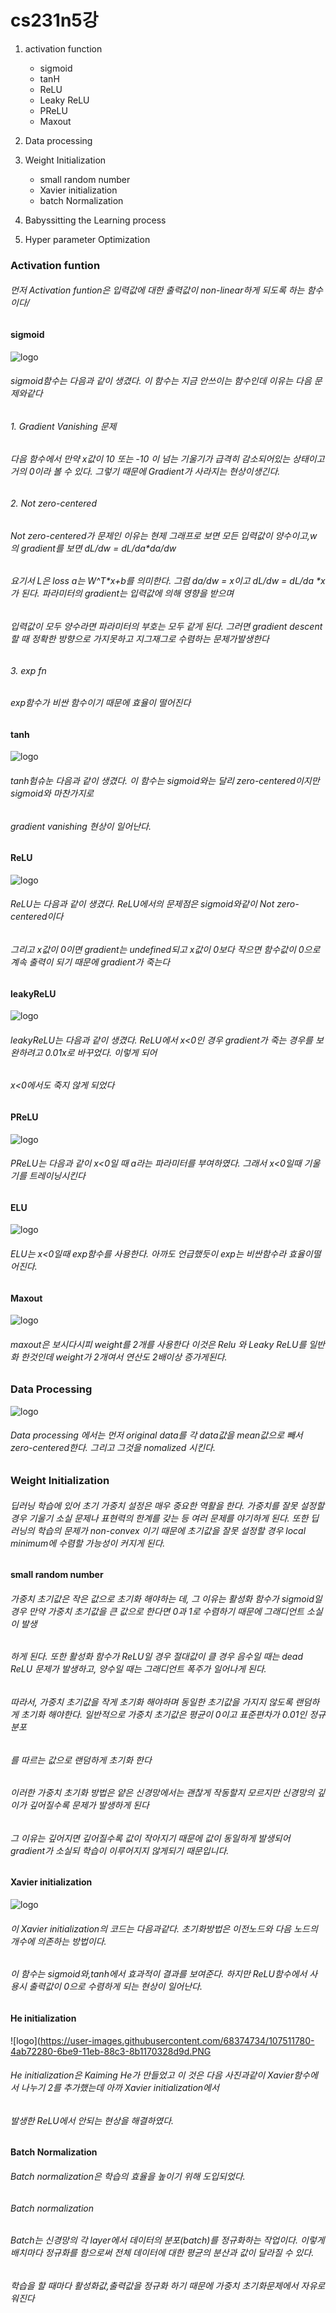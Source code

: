 # cs231n5강

1. activation function 
    - sigmoid
    - tanH
    - ReLU
    - Leaky ReLU
    - PReLU
    - Maxout
2. Data processing

3. Weight Initialization
    - small random number
    - Xavier initialization
    - batch Normalization
    
4. Babyssitting the Learning process

5. Hyper parameter Optimization

### Activation funtion 
###### 먼저 Activation funtion은 입력값에 대한 출력값이 non-linear하게 되도록 하는 함수이다/
#### sigmoid  
![logo](https://user-images.githubusercontent.com/68374734/107511737-396e1600-6be9-11eb-8082-ad8e9d87c7b4.PNG)
###### sigmoid함수는 다음과 같이 생겼다. 이 함수는 지금 안쓰이는 함수인데 이유는 다음 문제와같다  
###### 1. Gradient Vanishing 문제
######      다음 함수에서 만약 x값이 10 또는 -10 이 넘는 기울기가 급격히 감소되어있는 상태이고 거의 0이라 볼 수 있다. 그렇기 때문에 Gradient가 사라지는 현상이생긴다.
###### 2. Not zero-centered
######      Not zero-centered가 문제인 이유는 현제 그래프로 보면 모든 입력값이 양수이고,w 의 gradient를 보면 dL/dw = dL/da*da/dw
######      요기서 L은 loss a는 W^T*x+b를 의미한다. 그럼 da/dw = x이고 dL/dw = dL/da *x가 된다. 파라미터의 gradient는 입력값에 의해 영향을 받으며
######      입력값이 모두 양수라면 파라미터의 부호는 모두 같게 된다. 그러면 gradient descent 할 때 정확한 방향으로 가지못하고 지그재그로 수렴하는 문제가발생한다
###### 3. exp fn
######      exp함수가 비싼 함수이기 때문에 효율이 떨어진다

#### tanh
![logo](https://user-images.githubusercontent.com/68374734/107511748-3d019d00-6be9-11eb-85dd-52acadd1e3a4.PNG)
###### tanh험슈눈 다음과 같이 생겼다. 이 함수는 sigmoid와는 달리 zero-centered이지만 sigmoid와 마찬가지로
###### gradient vanishing 현상이 일어난다.
#### ReLU
![logo](https://user-images.githubusercontent.com/68374734/107511754-3f63f700-6be9-11eb-8157-6ce7d741714a.PNG)
###### ReLU는 다음과 같이 생겼다. ReLU에서의 문제점은 sigmoid와같이 Not zero-centered이다
###### 그리고 x값이 0이면 gradient는 undefined되고 x값이 0보다 작으면 함수값이 0으로 계속 출력이 되기 때문에 gradient가 죽는다 
#### leakyReLU
![logo](https://user-images.githubusercontent.com/68374734/107511759-41c65100-6be9-11eb-833b-f7d7b004e911.PNG)
###### leakyReLU는 다음과 같이 생겼다. ReLU에서 x<0인 경우 gradient가 죽는 경우를 보완하려고 0.01x로 바꾸었다. 이렇게 되어
###### x<0에서도 죽지 않게 되었다
#### PReLU
![logo](https://user-images.githubusercontent.com/68374734/107511764-43901480-6be9-11eb-8972-554604857dd5.PNG)
###### PReLU는 다음과 같이 x<0일 때 a라는 파라미터를 부여하였다. 그래서 x<0일때 기울기를 트레이닝시킨다
#### ELU
![logo](https://user-images.githubusercontent.com/68374734/107511776-4854c880-6be9-11eb-9ce9-e62bdba988c3.PNG)
###### ELU는 x<0일때 exp함수를 사용한다. 아까도 언급했듯이 exp는 비싼함수라 효율이떨어진다.
#### Maxout 
![logo](https://user-images.githubusercontent.com/68374734/107511770-45f26e80-6be9-11eb-9663-9d050f813e7d.PNG)
###### maxout은 보시다시피 weight를 2개를 사용한다 이것은 Relu 와 Leaky ReLU를 일반화 한것인데 weight가 2개여서 연산도 2배이상 증가게된다.

### Data Processing 
![logo](https://user-images.githubusercontent.com/68374734/107515364-43464800-6bee-11eb-888c-2a01544524d5.PNG)
###### Data processing 에서는 먼저 original data를 각 data값을 mean값으로 빼서 zero-centered한다. 그리고 그것을 nomalized 시킨다.

### Weight Initialization  
###### 딥러닝 학습에 있어 초기 가중치 설정은 매우 중요한 역활을 한다. 가중치를 잘못 설정할 경우 기울기 소실 문제나 표현력의 한계를 갖는 등 여러 문제를 야기하게 된다. 또한 딥러닝의 학습의 문제가 non-convex 이기 때문에 초기값을 잘못 설정할 경우 local minimum에 수렴할 가능성이 커지게 된다.  
#### small random number 
###### 가중치 초기값은 작은 값으로 초기화 해야하는 데, 그 이유는 활성화 함수가 sigmoid일 경우 만약 가중치 초기값을 큰 값으로 한다면 0과 1로 수렴하기 때문에 그래디언트 소실이 발생
###### 하게 된다. 또한 활성화 함수가 ReLU일 경우 절대값이 클 경우 음수일 때는 dead ReLU 문제가 발생하고, 양수일 때는 그래디언트 폭주가 일어나게 된다. 
###### 따라서, 가중치 초기값을 작게 초기화 해야하며 동일한 초기값을 가지지 않도록 랜덤하게 초기화 해야한다. 일반적으로 가중치 초기값은 평균이 0이고 표준편차가 0.01인 정규분포
###### 를 따르는 값으로 랜덤하게 초기화 한다
###### 이러한 가중치 초기화 방법은 얕은 신경망에서는 괜찮게 작동할지 모르지만 신경망의 깊이가 깊어질수록 문제가 발생하게 된다
###### 그 이유는 깊어지면 깊어질수록 값이 작아지기 때문에 값이 동일하게 발생되어 gradient가 소실되 학습이 이루어지지 않게되기 때문입니다.

#### Xavier initialization
![logo](https://user-images.githubusercontent.com/68374734/107516361-a684aa00-6bef-11eb-8545-4e78913da05d.PNG)
###### 이 Xavier initialization의 코드는 다음과같다. 초기화방법은 이전노드와 다음 노드의 개수에 의존하는 방법이다.
###### 이 함수는 sigmoid와,tanh에서 효과적이 결과를 보여준다. 하지만 ReLU함수에서 사용시 출력값이 0으로 수렴하게 되는 현상이 일어난다.

#### He initialization
![logo](https://user-images.githubusercontent.com/68374734/107511780-4ab72280-6be9-11eb-88c3-8b1170328d9d.PNG
###### He initialization은 Kaiming He가 만들었고 이 것은 다음 사진과같이 Xavier함수에서 나누기 2를 추가했는데 아까 Xavier initialization에서
###### 발생한 ReLU에서 안되는 현상을 해결하였다.

#### Batch Normalization
###### Batch normalization은 학습의 효율을 높이기 위해 도입되었다.
###### Batch normalization
###### Batch는 신경망의 각 layer에서 데이터의 분포(batch)를 정규화하는 작업이다. 이렇게 배치마다 정규화를 함으로써 전체 데이터에 대한 평균의 분산과 값이 달라질 수 있다.
###### 학습을 할 때마다 활성화값,출력값을 정규화 하기 때문에 가중치 초기화문제에서 자유로워진다
